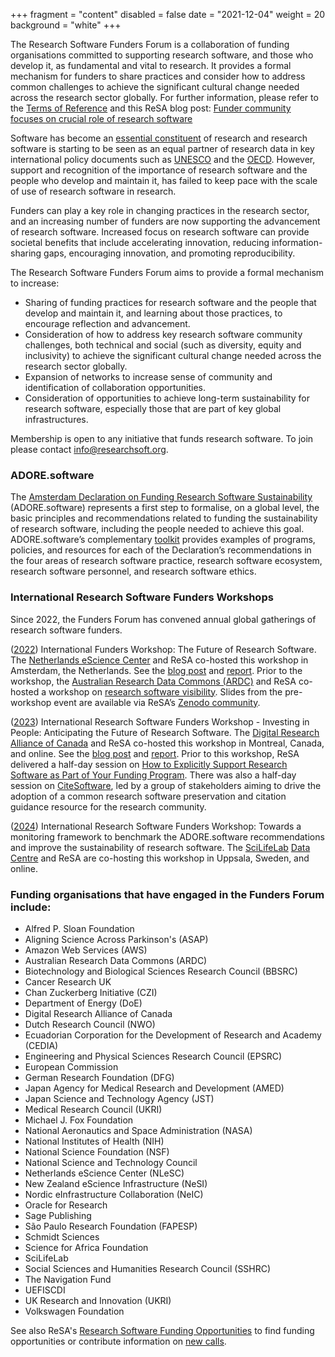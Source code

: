 +++
fragment = "content"
disabled = false
date = "2021-12-04"
weight = 20
background = "white"
+++

The Research Software Funders Forum is a collaboration of funding organisations committed to supporting research software, and those who develop it, as fundamental and vital to research. It provides a formal mechanism for funders to share practices and consider how to address common challenges to achieve the significant cultural change needed across the research sector globally. For further information, please refer to the [Terms of Reference](https://docs.google.com/document/d/1UHnEAMmZI9glkqoT8Mx36A15xJqupdUmp_qBFCwY0rI/edit) and this ReSA blog post: [Funder community focuses on crucial role of research software](https://www.researchsoft.org/blog/2024-06-20/)

Software has become an [essential constituent](https://zenodo.org/record/3884311) of research and research software is starting to be seen as an equal partner of research data in key international policy documents such as [UNESCO](https://en.unesco.org/science-sustainable-future/open-science/recommendation) and the [OECD](https://www.oecd.org/sti/recommendation-access-to-research-data-from-public-funding.htm). However, support and recognition of the importance of research software and the people who develop and maintain it, has failed to keep pace with the scale of use of research software in research. 

Funders can play a key role in changing practices in the research sector, and an increasing number of funders are now supporting the advancement of research software. Increased focus on research software can provide societal benefits that include accelerating innovation, reducing information-sharing gaps, encouraging innovation, and promoting reproducibility. 

The Research Software Funders Forum aims to provide a formal mechanism to increase:

- Sharing of funding practices for research software and the people that develop and maintain it, and learning about those practices, to encourage reflection and advancement.
- Consideration of how to address key research software community challenges, both technical and social (such as diversity, equity and inclusivity) to achieve the significant cultural change needed across the research sector globally.
- Expansion of networks to increase sense of community and identification of collaboration opportunities.
- Consideration of opportunities to achieve long-term sustainability for research software, especially those that are part of key global infrastructures.

Membership is open to any initiative that funds research software. To join please contact [info@researchsoft.org](mailto:info@researchsoft.org).

### ADORE.software

The [Amsterdam Declaration on Funding Research Software Sustainability](https://adore.software/declaration/) (ADORE.software) represents a first step to formalise, on a global level, the basic principles and recommendations related to funding the sustainability of research software, including the people needed to achieve this goal. ADORE.software’s complementary [toolkit](https://adore.software/toolkit/) provides examples of programs, policies, and resources for each of the Declaration’s recommendations in the four areas of research software practice, research software ecosystem, research software personnel, and research software ethics.

### International Research Software Funders Workshops

Since 2022, the Funders Forum has convened annual global gatherings of research software funders. 

([2022](https://adore.software/2023/03/international-funders-workshop-the-future-of-research-software/)) International Funders Workshop: The Future of Research Software. The [Netherlands eScience Center](https://www.esciencecenter.nl/) and ReSA co-hosted this workshop in Amsterdam, the Netherlands. See the [blog post](https://www.researchsoft.org/blog/2022-11/) and [report](https://zenodo.org/records/7384410#.Y4k4VexBw3E). Prior to the workshop, the [Australian Research Data Commons (ARDC)](https://ardc.edu.au/) and ReSA co-hosted a workshop on [research software visibility](https://future-of-research-software.org/pre-workshop/). Slides from the pre-workshop event are available via ReSA’s [Zenodo community](https://zenodo.org/communities/resa/records?q=&l=list&p=1&s=10).

([2023](https://adore.software/international-research-software-funders-workshop/)) International Research Software Funders Workshop - Investing in People: Anticipating the Future of Research Software. The [Digital Research Alliance of Canada](https://alliancecan.ca/en) and ReSA co-hosted this workshop in Montreal, Canada, and online. See the [blog post](https://www.researchsoft.org/blog/2023-10/) and [report](https://zenodo.org/records/10552116). Prior to this workshop, ReSA delivered a half-day session on [How to Explicitly Support Research Software as Part of Your Funding Program](https://docs.google.com/presentation/d/1UP_UGOPxYi0R4UAE5PRpGWoJzrQ2FkVmCdDBILR6t2U/edit#slide=id.g241153165a8_0_0). There was also a half-day session on [CiteSoftware](https://zenodo.org/records/8356278), led by a group of stakeholders aiming to drive the adoption of a common research software preservation and citation guidance resource for the research community.

([2024](https://adore.software/2024-international-research-software-funders-workshop/)) International Research Software Funders Workshop: Towards a monitoring framework to benchmark the ADORE.software recommendations and improve the sustainability of research software. The [SciLifeLab](https://www.scilifelab.se/) [Data Centre](https://www.scilifelab.se/data/) and ReSA are co-hosting this workshop in Uppsala, Sweden, and online. 


### Funding organisations that have engaged in the Funders Forum include:

- Alfred P. Sloan Foundation
- Aligning Science Across Parkinson's (ASAP)
- Amazon Web Services (AWS)
- Australian Research Data Commons (ARDC)
- Biotechnology and Biological Sciences Research Council (BBSRC)
- Cancer Research UK
- Chan Zuckerberg Initiative (CZI)
- Department of Energy (DoE)
- Digital Research Alliance of Canada 
- Dutch Research Council (NWO)
- Ecuadorian Corporation for the Development of Research and Academy (CEDIA)
- Engineering and Physical Sciences Research Council (EPSRC)
- European Commission
- German Research Foundation (DFG)
- Japan Agency for Medical Research and Development (AMED)
- Japan Science and Technology Agency (JST)
- Medical Research Council (UKRI)
- Michael J. Fox Foundation
- National Aeronautics and Space Administration (NASA)
- National Institutes of Health (NIH)
- National Science Foundation (NSF)
- National Science and Technology Council 
- Netherlands eScience Center (NLeSC)
- New Zealand eScience Infrastructure (NeSI)
- Nordic eInfrastructure Collaboration (NeIC)
- Oracle for Research
- Sage Publishing
- São Paulo Research Foundation (FAPESP)
- Schmidt Sciences
- Science for Africa Foundation
- SciLifeLab
- Social Sciences and Humanities Research Council (SSHRC)
- The Navigation Fund
- UEFISCDI
- UK Research and Innovation (UKRI)
- Volkswagen Foundation

See also ReSA's [Research Software Funding Opportunities](https://www.researchsoft.org/funding-opportunities/) to find funding opportunities or contribute information on [new calls](https://docs.google.com/forms/d/e/1FAIpQLSdeZrx0kXAhD4XfpDrQ8Dmg4qJTRZWboMd-zvgjjtgBs1I68g/viewform).
